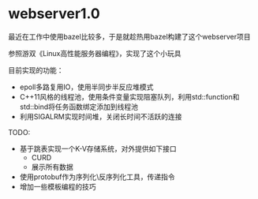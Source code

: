 # webserver1.0
最近在工作中使用bazel比较多，于是就趁热用bazel构建了这个webserver项目

参照游双《Linux高性能服务器编程》，实现了这个小玩具

目前实现的功能：

* epoll多路复用IO，使用半同步半反应堆模式
* C++11风格的线程池，使用条件变量实现阻塞队列，利用std::function和std::bind将任务函数绑定添加到线程池
* 利用SIGALRM实现时间堆，关闭长时间不活跃的连接

TODO:
* 基于跳表实现一个K-V存储系统，对外提供如下接口
    * CURD
    * 展示所有数据
* 使用protobuf作为序列化\反序列化工具，传递指令
* 增加一些模板编程的技巧
